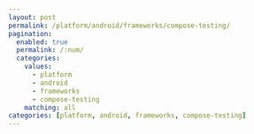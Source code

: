```yaml
---
layout: post
permalink: /platform/android/frameworks/compose-testing/
pagination: 
  enabled: true
  permalink: /:num/
  categories:
    values:
      - platform
      - android
      - frameworks
      - compose-testing
    matching: all
categories: [platform, android, frameworks, compose-testing]
---
```


